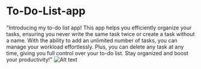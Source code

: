 # To-Do-List-app


"Introducing my to-do list app! This app helps you efficiently organize your tasks, ensuring you never write the same task twice or create a task without a name. With the ability to add an unlimited number of tasks, you can manage your workload effortlessly. Plus, you can delete any task at any time, giving you full control over your to-do list. Stay organized and boost your productivity!"
![Alt text]([URL-to-your-image](https://github.com/Habiba-Moataz/To-Do-List-app/blob/master/Screenshot%202024-10-06%20175520.png?raw=true))
